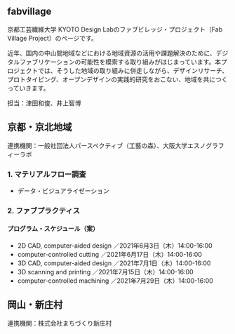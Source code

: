 ## fabvillage
京都工芸繊維大学 KYOTO Design Labのファブビレッジ・プロジェクト（Fab Village Project）のページです。
  
近年、国内の中山間地域などにおける地域資源の活用や課題解決のために、デジタルファブリケーションの可能性を模索する取り組みがはじまっています。本プロジェクトでは、そうした地域の取り組みに併走しながら、デザインリサーチ、プロトタイピング、オープンデザインの実践的研究をおこない、地域を共につくっていきます。　　
  
担当：津田和俊、井上智博
  
## 京都・京北地域
連携機関：一般社団法人パースペクティブ（工藝の森）、大阪大学エスノグラフィーラボ

### 1. マテリアルフロー調査
- データ・ビジュアライゼーション
  
### 2. ファブプラクティス
#### プログラム・スケジュール（案）
- 2D CAD, computer-aided design ／2021年6月3日（木）14:00-16:00
- computer-controlled cutting ／2021年6月17日（木）14:00-16:00
- 3D CAD, computer-aided design ／2021年7月1日（木）14:00-16:00
- 3D scanning and printing ／2021年7月15日（木）14:00-16:00
- computer-controlled machining ／2021年7月29日（木）14:00-16:00


## 岡山・新庄村
連携機関：株式会社まちづくり新庄村
